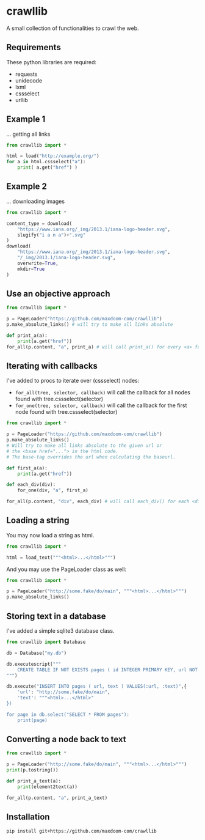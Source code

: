 crawllib
========================================================================

A small collection of functionalities to crawl the web.


Requirements
------------------------------------------------------------------------

These python libraries are required:

- requests
- unidecode
- lxml
- cssselect
- urllib

Example 1
------------------------------------------------------------------------

... getting all links

```py
from crawllib import *

html = load("http://example.org/")
for a in html.cssselect("a"):
    print( a.get("href") )
```


Example 2
------------------------------------------------------------------------

... downloading images

```py
from crawllib import *

content_type = download(
    "https://www.iana.org/_img/2013.1/iana-logo-header.svg",
    slugify("i a n a")+".svg"
)
download(
    "https://www.iana.org/_img/2013.1/iana-logo-header.svg",
    "/_img/2013.1/iana-logo-header.svg",
    overwrite=True,
    mkdir=True
)
```


Use an objective approach
------------------------------------------------------------------------


```py
from crawllib import *

p = PageLoader("https://github.com/maxdoom-com/crawllib")
p.make_absolute_links() # will try to make all links absolute

def print_a(a):
    print(a.get("href"))
for_all(p.content, "a", print_a) # will call print_a() for every <a> found

```


Iterating with callbacks
------------------------------------------------------------------------

I've added to procs to iterate over (cssselect) nodes:

- `for_all(tree, selector, callback)` will call the callback for all nodes found with tree.cssselect(selector)
- `for_one(tree, selector, callback)` will call the callback for the first node found with tree.cssselect(selector)

```py
from crawllib import *

p = PageLoader("https://github.com/maxdoom-com/crawllib")
p.make_absolute_links()
# Will try to make all links absolute to the given url or
# the <base href="..."> in the html code.
# The base-tag overrides the url when calculating the baseurl.

def first_a(a):
    print(a.get("href"))

def each_div(div):
    for_one(div, "a", first_a)

for_all(p.content, "div", each_div) # will call each_div() for each <div> found
```

Loading a string
------------------------------------------------------------------------

You may now load a string as html.

```py
from crawllib import *

html = load_text("""<html>...</html>""")
```

And you may use the PageLoader class as well:

```py
from crawllib import *

p = PageLoader("http://some.fake/do/main", """<html>...</html>""")
p.make_absolute_links()
```


Storing text in a database
------------------------------------------------------------------------

I've added a simple sqlite3 database class.

```py
from crawllib import Database

db = Database("my.db")

db.executescript("""
    CREATE TABLE IF NOT EXISTS pages ( id INTEGER PRIMARY KEY, url NOT NULL, text);
""")

db.execute("INSERT INTO pages ( url, text ) VALUES(:url, :text)",{
    'url': "http://some.fake/do/main",
    'text': """<html>...</html>"
})

for page in db.select("SELECT * FROM pages"):
    print(page)
```


Converting a node back to text
------------------------------------------------------------------------

```py
from crawllib import *

p = PageLoader("http://some.fake/do/main", """<html>...</html>""")
print(p.tostring())

def print_a_text(a):
    print(element2text(a))

for_all(p.content, "a", print_a_text)
```


Installation
------------------------------------------------------------------------

```sh
pip install git+https://github.com/maxdoom-com/crawllib
```
